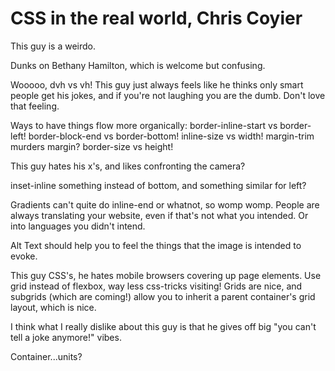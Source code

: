 # CSS in the real world, Chris Coyier
This guy is a weirdo.

Dunks on Bethany Hamilton, which is welcome but confusing.

Wooooo, dvh vs vh! This guy just always feels like he thinks only smart people get his jokes, and if you're not laughing you are the dumb. Don't love that feeling.

Ways to have things flow more organically: border-inline-start vs border-left! border-block-end vs border-bottom! inline-size vs width! margin-trim murders margin? border-size vs height!

This guy hates his x's, and likes confronting the camera?

inset-inline something instead of bottom, and something similar for left? 

Gradients can't quite do inline-end or whatnot, so womp womp. People are always translating your website, even if that's not what you intended. Or into languages you didn't intend.

Alt Text should help you to feel the things that the image is intended to evoke. 

This guy CSS's, he hates mobile browsers covering up page elements. Use grid instead of flexbox, way less css-tricks visiting! Grids are nice, and subgrids (which are coming!) allow you to inherit a parent container's grid layout, which is nice. 

I think what I really dislike about this guy is that he gives off big "you can't tell a joke anymore!" vibes.

Container...units? 